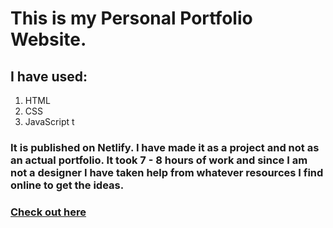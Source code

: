 # This is my Personal Portfolio Website. 

## I have used:
1. HTML
2. CSS
3. JavaScript
t

### It is published on Netlify. I have made it as a project and not as an actual portfolio. It took 7 - 8 hours of work and since I am not a designer I have taken help from whatever resources I find online to get the ideas.

### [Check out here](http://t.ly/NpOx)
